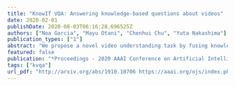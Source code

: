 ```yaml
---
title: "KnowIT VQA: Answering knowledge-based questions about videos"
date: 2020-02-01
publishDate: 2020-08-03T06:16:28.696525Z
authors: ["Noa Garcia", "Mayu Otani", "Chenhui Chu", "Yuta Nakashima"]
publication_types: ["1"]
abstract: "We propose a novel video understanding task by fusing knowledge-based and video question answering. First, we introduce KnowIT VQA, a video dataset with 24,282 human-generated question-answer pairs about a popular sitcom. The dataset combines visual, textual and temporal coherence reasoning together with knowledge-based questions, which need of the experience obtained from the viewing of the series to be answered. Second, we propose a video understanding model by combining the visual and textual video content with specific knowledge about the show. Our main findings are: (i) the incorporation of knowledge produces outstanding improvements for VQA in video, and (ii) the performance on KnowIT VQA still lags well behind human accuracy, indicating its usefulness for studying current video modelling limitations."
featured: false
publication: "*Proceedings - 2020 AAAI Conference on Artificial Intelligence*"
tags: ["kvqa"]
url_pdf: "http://arxiv.org/abs/1910.10706 https://aaai.org/ojs/index.php/AAAI/article/view/6713/6567"
---
```


